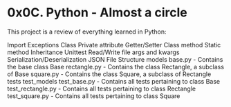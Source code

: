 # 0x0C. Python - Almost a circle
This project is a review of everything learned in Python:

Import
Exceptions
Class
Private attribute
Getter/Setter
Class method
Static method
Inheritance
Unittest
Read/Write file
args and kwargs
Serialization/Deserialization
JSON
File Structure
models
base.py - Contains the base class Base
rectangle.py - Contains the class Rectangle, a subclass of Base
square.py - Contains the class Square, a subclass of Rectangle
tests
test_models
test_base.py - Contains all tests pertaining to class Base
test_rectangle.py - Contains all tests pertaining to class Rectangle
test_square.py - Contains all tests pertaining to class Square
  